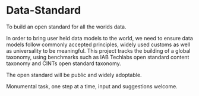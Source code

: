 # Data-Standard
To build an open standard for all the worlds data. 

In order to bring user held data models to the world, we need to ensure data models follow commonly accepted principles, widely used customs as well as  universality to be meaningful. This project tracks the building of a global taxonomy, using benchmarks such as IAB Techlabs open standard content taxonomy and CINTs open standard taxonomy. 

The open standard will be public and widely adoptable. 

Monumental task, one step at a time, input and suggestions welcome. 
